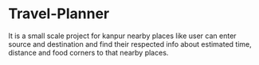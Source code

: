 # Travel-Planner
It is a small scale project for kanpur nearby places like user can enter source and destination and find their respected info about estimated time, distance and food corners to that nearby places.
